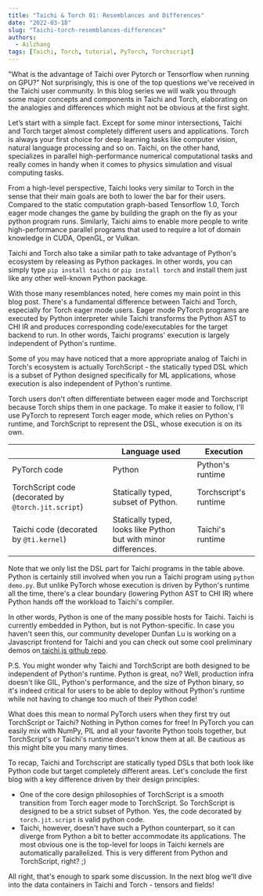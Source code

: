 ```yaml
---
title: "Taichi & Torch 01: Resemblances and Differences"
date: "2022-03-18"
slug: "Taichi-torch-resemblances-differences"
authors:
  - Ailzhang
tags: [Taichi, Torch, tutorial, PyTorch, Torchscript]
---
```


"What is the advantage of Taichi over Pytorch or Tensorflow when running on GPU?" Not surprisingly, this is one of the top questions we've received in the Taichi user community. In this blog series we will walk you through some major concepts and components in Taichi and Torch, elaborating on the analogies and differences which might not be obvious at the first sight.

Let’s start with a simple fact. Except for some minor intersections, Taichi and Torch target almost completely different users and applications. Torch is always your first choice for deep learning tasks like computer vision, natural language processing and so on. Taichi, on the other hand, specializes in parallel high-performance numerical computational tasks and really comes in handy when it comes to physics simulation and visual computing tasks.

From a high-level perspective, Taichi looks very similar to Torch in the sense that their main goals are both to lower the bar for their users. Compared to the static computation graph-based Tensorflow 1.0, Torch eager mode changes the game by building the graph on the fly as your python program runs. Similarly, Taichi aims to enable more people to write high-performance parallel programs that used to require a lot of domain knowledge in CUDA, OpenGL, or Vulkan.

<!--truncate-->

Taichi and Torch also take a similar path to take advantage of Python's ecosystem by releasing as Python packages. In other words, you can simply type `pip install taichi` or `pip install torch` and install them just like any other well-known Python package.

With those many resemblances noted, here comes my main point in this blog post. There's a fundamental difference between Taichi and Torch, especially for Torch eager mode users. Eager mode PyTorch programs are executed by Python interpreter while Taichi transforms the Python AST to CHI IR and produces corresponding code/executables for the target backend to run. In other words, Taichi programs' execution is largely independent of Python's runtime.

Some of you may have noticed that a more appropriate analog of Taichi in Torch's ecosystem is actually TorchScript - the statically typed DSL which is a subset of Python designed specifically for ML applications, whose execution is also independent of Python's runtime.

Torch users don't often differentiate between eager mode and Torchscript because Torch ships them in one package. To make it easier to follow, I'll use PyTorch to represent Torch eager mode, which relies on Python's runtime, and TorchScript to represent the DSL, whose execution is on its own.

|                                                     | Language used                                                | Execution             |
| --------------------------------------------------- | ------------------------------------------------------------ | --------------------- |
| PyTorch code                                        | Python                                                       | Python's runtime      |
| TorchScript code (decorated by `@torch.jit.script`) | Statically typed, subset of Python.                          | Torchscript's runtime |
| Taichi code (decorated by `@ti.kernel`)             | Statically typed, looks like Python but with minor differences. | Taichi's runtime      |

Note that we only list the DSL part for Taichi programs in the table above. Python is certainly still involved when you run a Taichi program using `python demo.py`. But unlike PyTorch whose execution is driven by Python's runtime all the time, there's a clear boundary (lowering Python AST to CHI IR) where Python hands off the workload to Taichi's compiler.

In other words, Python is one of the many possible hosts for Taichi. Taichi is currently embedded in Python, but is not Python-specific. In case you haven't seen this, our community developer Dunfan Lu is working on a Javascript frontend for Taichi and you can check out some cool preliminary demos on[ ](https://github.com/AmesingFlank/taichi.js)[taichi.js github repo](https://github.com/AmesingFlank/taichi.js).

P.S. You might wonder why Taichi and TorchScript are both designed to be independent of Python's runtime. Python is great, no? Well, production infra doesn't like GIL, Python's performance, and the size of Python binary, so it's indeed critical for users to be able to deploy without Python's runtime while not having to change too much of their Python code!

What does this mean to normal PyTorch users when they first try out TorchScript or Taichi? Nothing in Python comes for free! In PyTorch you can easily mix with NumPy, PIL and all your favorite Python tools together, but TorchScript's or Taichi's runtime doesn't know them at all. Be cautious as this might bite you many many times.

To recap, Taichi and Torchscript are statically typed DSLs that both look like Python code but target completely different areas. Let's conclude the first blog with a key difference driven by their design principles:

- One of the core design philosophies of TorchScript is a smooth transition from Torch eager mode to TorchScript. So TorchScript is designed to be a strict subset of Python. Yes, the code decorated by `torch.jit.script` is valid python code.
- Taichi, however, doesn't have such a Python counterpart, so it can diverge from Python a bit to better accommodate its applications. The most obvious one is the top-level for loops in Taichi kernels are automatically parallelized. This is very different from Python and TorchScript, right? ;)

All right, that's enough to spark some discussion. In the next blog we'll dive into the data containers in Taichi and Torch - tensors and fields!
